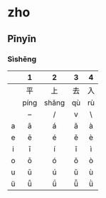 <!--
Filename: 	note.md
Project: 	/Users/shume/Developer/zho
Author: 	shumez <https://github.com/shumez>
Created: 	2019-04-07 12:29:2
Modified: 	2019-04-08 14:42:25
-----
Copyright (c) 2019 shumez
-->

# zho

## Pīnyīn

### Sìshēng

|   | 1 | 2 | 3 | 4 |
|:-:|:-:|:-:|:-:|:-:|
|   | 平 | 上 | 去 | 入 |
|   | píng | shǎng | qù | rù |
|   | – | / | v | \ |
| a | ā | á | ǎ | à |
| e | ē | é | ě | è |
| i | ī | í | ǐ | ì |
| o | ō | ó | ǒ | ò |
| u | ū | ú | ǔ | ù |
| ü | ǖ | ǘ | ǚ | ǜ |



[x+\frac{1}{x}=1]: https://latex.codecogs.com/gif.latex?\inline&space;x+\frac{1}{x}=1
<!-- [x+\frac{1}{x}=1]: https://latex.codecogs.com/gif.latex?x+\frac{1}{x}=1 -->

<!-- <style type="text/css">
	img{width: 50%; float: right;}
</style> -->